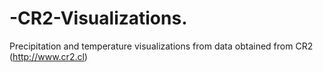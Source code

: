 # -CR2-Visualizations.
 Precipitation and temperature visualizations from data obtained from CR2 (http://www.cr2.cl)
